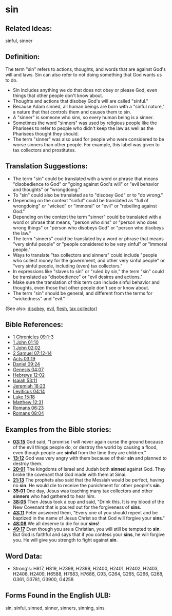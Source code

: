 # sin

## Related Ideas:

sinful, sinner

## Definition:

The term "sin" refers to actions, thoughts, and words that are against God's will and laws. Sin can also refer to not doing something that God wants us to do.

* Sin includes anything we do that does not obey or please God, even things that other people don't know about.
* Thoughts and actions that disobey God's will are called "sinful."
* Because Adam sinned, all human beings are born with a "sinful nature," a nature that that controls them and causes them to sin.
* A "sinner" is someone who sins, so every human being is a sinner.
* Sometimes the word "sinners" was used by religious people like the Pharisees to refer to people who didn't keep the law as well as the Pharisees thought they should.
* The term "sinner" was also used for people who were considered to be worse sinners than other people. For example, this label was given to tax collectors and prostitutes.

## Translation Suggestions:

* The term "sin" could be translated with a word or phrase that means "disobedience to God" or "going against God's will" or "evil behavior and thoughts" or "wrongdoing."
* To "sin" could also be translated as to "disobey God" or to "do wrong."
* Depending on the context "sinful" could be translated as "full of wrongdoing" or "wicked" or "immoral" or "evil" or "rebelling against God."
* Depending on the context the term "sinner" could be translated with a word or phrase that means, "person who sins" or "person who does wrong things" or "person who disobeys God" or "person who disobeys the law."
* The term "sinners" could be translated by a word or phrase that means "very sinful people" or "people considered to be very sinful" or "immoral people."
* Ways to translate "tax collectors and sinners" could include "people who collect money for the government, and other very sinful people" or "very sinful people, including (even) tax collectors."
* In expressions like "slaves to sin" or "ruled by sin," the term "sin" could be translated as "disobedience" or "evil desires and actions."
* Make sure the translation of this term can include sinful behavior and thoughts, even those that other people don't see or know about.
* The term "sin" should be general, and different from the terms for "wickedness" and "evil."

(See also: [disobey](../other/disobey.md), [evil](../kt/evil.md), [flesh](../kt/flesh.md), [tax collector](../other/tax.md))

## Bible References:

* [1 Chronicles 09:1-3](rc://en/tn/help/1ch/09/01)
* [1 John 01:10](rc://en/tn/help/1jn/01/10)
* [1 John 02:02](rc://en/tn/help/1jn/02/02)
* [2 Samuel 07:12-14](rc://en/tn/help/2sa/07/12)
* [Acts 03:19](rc://en/tn/help/act/03/19)
* [Daniel 09:24](rc://en/tn/help/dan/09/24)
* [Genesis 04:07](rc://en/tn/help/gen/04/07)
* [Hebrews 12:02](rc://en/tn/help/heb/12/02)
* [Isaiah 53:11](rc://en/tn/help/isa/53/11)
* [Jeremiah 18:23](rc://en/tn/help/jer/18/23)
* [Leviticus 04:14](rc://en/tn/help/lev/04/14)
* [Luke 15:18](rc://en/tn/help/luk/15/18)
* [Matthew 12:31](rc://en/tn/help/mat/12/31)
* [Romans 06:23](rc://en/tn/help/rom/06/23)
* [Romans 08:04](rc://en/tn/help/rom/08/04)

## Examples from the Bible stories:

* __[03:15](rc://en/tn/help/obs/03/15)__ God said, "I promise I will never again curse the ground because of the evil things people do, or destroy the world by causing a flood, even though people are __sinful__ from the time they are children."
* __[13:12](rc://en/tn/help/obs/13/12)__ God was very angry with them because of their __sin__ and planned to destroy them.
* __[20:01](rc://en/tn/help/obs/20/01)__ The kingdoms of Israel and Judah both __sinned__ against God. They broke the covenant that God made with them at Sinai.
* __[21:13](rc://en/tn/help/obs/21/13)__ The prophets also said that the Messiah would be perfect, having no __sin__. He would die to receive the punishment for other people's __sin__.
* __[35:01](rc://en/tn/help/obs/35/01)__ One day, Jesus was teaching many tax collectors and other __sinners__ who had gathered to hear him.
* __[38:05](rc://en/tn/help/obs/38/05)__ Then Jesus took a cup and said, "Drink this. It is my blood of the New Covenant that is poured out for the forgiveness of __sins__.
* __[43:11](rc://en/tn/help/obs/43/11)__ Peter answered them, "Every one of you should repent and be baptized in the name of Jesus Christ so that God will forgive your __sins__."
* __[48:08](rc://en/tn/help/obs/48/08)__ We all deserve to die for our __sins__!
* __[49:17](rc://en/tn/help/obs/49/17)__ Even though you are a Christian, you will still be tempted to __sin__. But God is faithful and says that if you confess your __sins__, he will forgive you. He will give you strength to fight against __sin__.

## Word Data:

* Strong's: H817, H819, H2398, H2399, H2400, H2401, H2402, H2403, H2408, H2409, H6588, H7683, H7686, G93, G264, G265, G266, G268, G361, G3781, G3900, G4258

## Forms Found in the English ULB:

sin, sinful, sinned, sinner, sinners, sinning, sins



